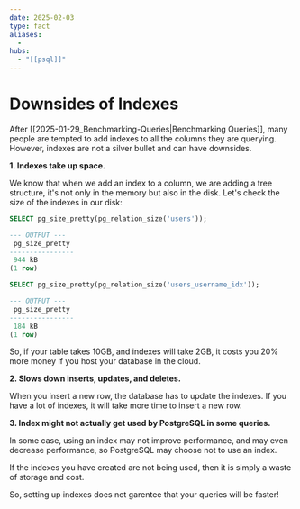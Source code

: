 ```yaml
---
date: 2025-02-03
type: fact
aliases:
  -
hubs:
  - "[[psql]]"
---
```


# Downsides of Indexes

After [[2025-01-29_Benchmarking-Queries|Benchmarking Queries]], many people are tempted to add indexes to all the columns they are querying. However, indexes are not a silver bullet and can have downsides.

**1. Indexes take up space.**

We know that when we add an index to a column, we are adding a tree structure, it's not only in the memory but also in the disk. Let's check the size of the indexes in our disk:

```sql
SELECT pg_size_pretty(pg_relation_size('users'));

--- OUTPUT ---
 pg_size_pretty 
----------------
 944 kB
(1 row)
```

```sql
SELECT pg_size_pretty(pg_relation_size('users_username_idx'));

--- OUTPUT ---
 pg_size_pretty 
----------------
 184 kB
(1 row)
```

So, if your table takes 10GB, and indexes will take 2GB, it costs you 20% more money if you host your database in the cloud.


**2. Slows down inserts, updates, and deletes.**

When you insert a new row, the database has to update the indexes. If you have a lot of indexes, it will take more time to insert a new row.


**3. Index might not actually get used by PostgreSQL in some queries.**

In some case, using an index may not improve performance, and may even decrease performance, so PostgreSQL may choose not to use an index.

If the indexes you have created are not being used, then it is simply a waste of storage and cost.

So, setting up indexes does not garentee that your queries will be faster!



